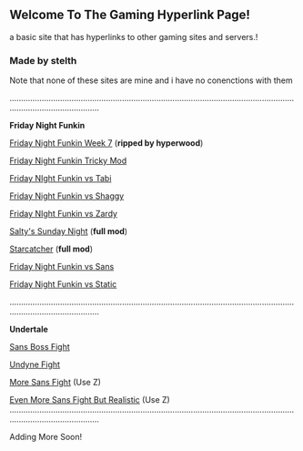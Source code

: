 ## Welcome To The Gaming Hyperlink Page!
a basic site that has hyperlinks to other gaming sites and servers.!

### Made by stelth

Note that none of these sites are mine and i have no conenctions with them

...................................................................................................................................................................

**Friday Night Funkin**

[Friday Night Funkin Week 7](https://snipergaming888.github.io/week7/) (**ripped by hyperwood**)

[Friday Night Funkin Tricky Mod](https://snipergaming888.github.io/tricky/)

[Friday NIght Funkin vs Tabi](https://snipergaming888.github.io/tabi/)

[Friday Night Funkin vs Shaggy](https://snipergaming888.github.io/shaggy/)

[Friday NIght Funkin vs Zardy](https://snipergaming888.github.io/zardy/)

[Salty's Sunday Night](https://snipergaming888.github.io/saltyssundaynight/) (**full mod**)
 
[Starcatcher](https://snipergaming888.github.io/starcatcher/) (**full mod**)

[Friday Night Funkin vs Sans](https://snipergaming888.github.io/sans/)

[Friday Night Funkin vs Static](https://snipergaming888.github.io/static/)

...................................................................................................................................................................

**Undertale**

[Sans Boss Fight](https://jcw87.github.io/c2-sans-fight/)

[Undyne Fight](https://joezeng.github.io/fairdyne/)

[More Sans Fight](https://joezeng.github.io/endless-sans/) (Use Z)

[Even More Sans Fight But Realistic](https://baddy1000.github.io/Sans-Reloaded/) (Use Z)
...................................................................................................................................................................

Adding More Soon!
